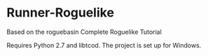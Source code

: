 # Runner-Roguelike

Based on the roguebasin Complete Roguelike Tutorial

Requires Python 2.7 and libtcod. The project is set up for Windows.
